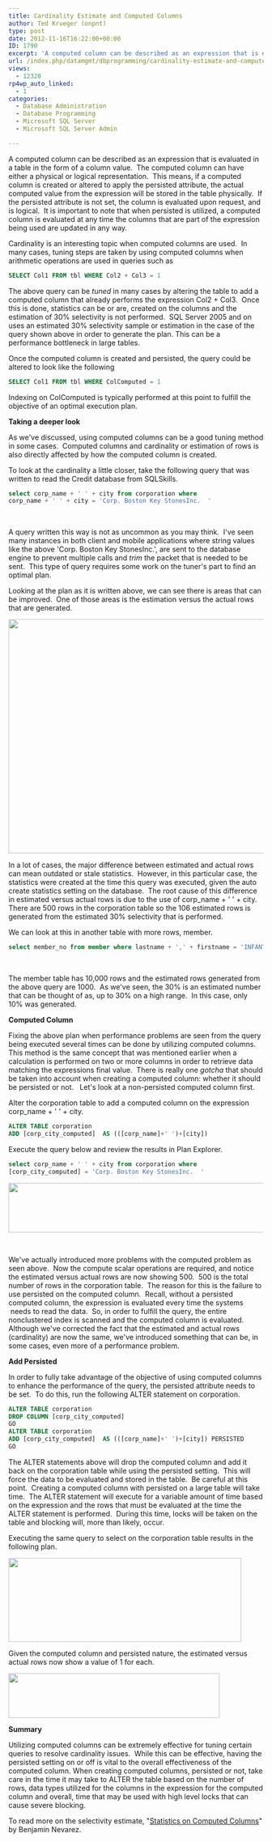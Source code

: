 ```yaml
---
title: Cardinality Estimate and Computed Columns
author: Ted Krueger (onpnt)
type: post
date: 2012-11-16T16:22:00+00:00
ID: 1790
excerpt: 'A computed column can be described as an expression that is evaluated in a table in the form of a column value.  The computed column can have either a physical or logical representation.  This means, if a computed column is created or altered to apply t&hellip;'
url: /index.php/datamgmt/dbprogramming/cardinality-estimate-and-computed-columns/
views:
  - 12328
rp4wp_auto_linked:
  - 1
categories:
  - Database Administration
  - Database Programming
  - Microsoft SQL Server
  - Microsoft SQL Server Admin

---
```

A computed column can be described as an expression that is evaluated in a table in the form of a column value.  The computed column can have either a physical or logical representation.  This means, if a computed column is created or altered to apply the persisted attribute, the actual computed value from the expression will be stored in the table physically.  If the persisted attribute is not set, the column is evaluated upon request, and is logical.  It is important to note that when persisted is utilized, a computed column is evaluated at any time the columns that are part of the expression being used are updated in any way.

Cardinality is an interesting topic when computed columns are used.  In many cases, tuning steps are taken by using computed columns when arithmetic operations are used in queries such as

```sql
SELECT Col1 FROM tbl WHERE Col2 + Col3 = 1
```


The above query can be _tuned_ in many cases by altering the table to add a computed column that already performs the expression Col2 + Col3.  Once this is done, statistics can be or are, created on the columns and the estimation of 30% selectivity is not performed.  SQL Server 2005 and on uses an estimated 30% selectivity sample or estimation in the case of the query shown above in order to generate the plan. This can be a performance bottleneck in large tables.

Once the computed column is created and persisted, the query could be altered to look like the following

```sql
SELECT Col1 FROM tbl WHERE ColComputed = 1
```


Indexing on ColComputed is typically performed at this point to fulfill the objective of an optimal execution plan.

**Taking a deeper look**

As we've discussed, using computed columns can be a good tuning method in some cases.  Computed columns and cardinality or estimation of rows is also directly affected by how the computed column is created.

To look at the cardinality a little closer, take the following query that was written to read the Credit database from SQLSkills.

```sql
select corp_name + ' ' + city from corporation where 
corp_name + ' ' + city = 'Corp. Boston Key StonesInc.  '
```

 

A query written this way is not as uncommon as you may think.  I've seen many instances in both client and mobile applications where string values like the above 'Corp. Boston Key StonesInc.', are sent to the database engine to prevent multiple calls and _trim_ the packet that is needed to be sent.  This type of query requires some work on the tuner's part to find an optimal plan.

Looking at the plan as it is written above, we can see there is areas that can be improved.  One of those areas is the estimation versus the actual rows that are generated.

<div class="image_block">
  <a href="https://lessthandot.z19.web.core.windows.net/wp-content/uploads/blogs/All/card_compute_1.gif?mtime=1353089577"><img alt="" src="https://lessthandot.z19.web.core.windows.net/wp-content/uploads/blogs/All/card_compute_1.gif?mtime=1353089577" width="814" height="463" /></a>
</div>

In a lot of cases, the major difference between estimated and actual rows can mean outdated or stale statistics.  However, in this particular case, the statistics were created at the time this query was executed, given the auto create statistics setting on the database.  The root cause of this difference in estimated versus actual rows is due to the use of corp_name + ' ' + city.  There are 500 rows in the corporation table so the 106 estimated rows is generated from the estimated 30% selectivity that is performed.

We can look at this in another table with more rows, member.

```sql
select member_no from member where lastname + ',' + firstname = 'INFANTE,WLTANAWOIKGLQR'
```


 

The member table has 10,000 rows and the estimated rows generated from the above query are 1000.  As we've seen, the 30% is an estimated number that can be thought of as, up to 30% on a high range.  In this case, only 10% was generated.

**Computed Column**

Fixing the above plan when performance problems are seen from the query being executed several times can be done by utilizing computed columns.  This method is the same concept that was mentioned earlier when a calculation is performed on two or more columns in order to retrieve data matching the expressions final value.  There is really one _gotcha_ that should be taken into account when creating a computed column: whether it should be persisted or not.   Let's look at a non-persisted computed column first.

Alter the corporation table to add a computed column on the expression corp_name + ' ' + city.

```sql
ALTER TABLE corporation
ADD [corp_city_computed]  AS (([corp_name]+' ')+[city])
```

Execute the query below and review the results in Plan Explorer.

```sql
select corp_name + ' ' + city from corporation where 
[corp_city_computed] = 'Corp. Boston Key StonesInc.  '
```

<div class="image_block">
  <a href="https://lessthandot.z19.web.core.windows.net/wp-content/uploads/blogs/All/-43.png?mtime=1353089577"><img alt="" src="https://lessthandot.z19.web.core.windows.net/wp-content/uploads/blogs/All/-43.png?mtime=1353089577" width="624" height="98" /></a>
</div>

 

We've actually introduced more problems with the computed problem as seen above.  Now the compute scalar operations are required, and notice the estimated versus actual rows are now showing 500.  500 is the total number of rows in the corporation table.  The reason for this is the failure to use persisted on the computed column.  Recall, without a persisted computed column, the expression is evaluated every time the systems  needs to read the data.  So, in order to fulfill the query, the entire nonclustered index is scanned and the computed column is evaluated.  Although we've corrected the fact that the estimated and actual rows (cardinality) are now the same, we've introduced something that can be, in some cases, even more of a performance problem.

**Add Persisted**

In order to fully take advantage of the objective of using computed columns to enhance the performance of the query, the persisted attribute needs to be set.  To do this, run the following ALTER statement on corporation.

```sql
ALTER TABLE corporation
DROP COLUMN [corp_city_computed]
GO
ALTER TABLE corporation
ADD [corp_city_computed]  AS (([corp_name]+' ')+[city]) PERSISTED
GO
```

The ALTER statements above will drop the computed column and add it back on the corporation table while using the persisted setting.  This will force the data to be evaluated and stored in the table.  Be careful at this point.  Creating a computed column with persisted on a large table will take time.  The ALTER statement will execute for a variable amount of time based on the expression and the rows that must be evaluated at the time the ALTER statement is performed.  During this time, locks will be taken on the table and blocking will, more than likely, occur.

Executing the same query to select on the corporation table results in the following plan.

<div class="image_block">
  <a href="https://lessthandot.z19.web.core.windows.net/wp-content/uploads/blogs/All/-44.png?mtime=1353089577"><img alt="" src="https://lessthandot.z19.web.core.windows.net/wp-content/uploads/blogs/All/-44.png?mtime=1353089577" width="460" height="166" /></a>
</div>

Given the computed column and persisted nature, the estimated versus actual rows now show a value of 1 for each.

<div class="image_block">
  <a href="https://lessthandot.z19.web.core.windows.net/wp-content/uploads/blogs/All/-45.png?mtime=1353089578"><img alt="" src="https://lessthandot.z19.web.core.windows.net/wp-content/uploads/blogs/All/-45.png?mtime=1353089578" width="417" height="88" /></a>
</div>

**Summary**

Utilizing computed columns can be extremely effective for tuning certain queries to resolve cardinality issues.  While this can be effective, having the persisted setting on or off is vital to the overall effectiveness of the computed column. When creating computed columns, persisted or not, take care in the time it may take to ALTER the table based on the number of rows, data types utilized for the columns in the expression for the computed column and overall, time that may be used with high level locks that can cause severe blocking.

To read more on the selectivity estimate, "[Statistics on Computed Columns][1]" by Benjamin Nevarez.

 [1]: http://www.benjaminnevarez.com/2011/06/statistics-on-computed-columns/
